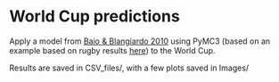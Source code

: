# World Cup predictions

Apply a model from [Baio & Blangiardo 2010](http://discovery.ucl.ac.uk/16040/1/16040.pdf) using PyMC3 (based on an example based on rugby results [here](https://docs.pymc.io/notebooks/rugby_analytics.html)) to the World Cup. 

Results are saved in CSV_files/, with a few plots saved in Images/